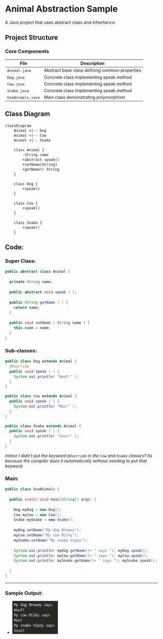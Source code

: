 
#  Animal Abstraction Sample

A Java project that uses abstract class and inheritance.

##  Project Structure

### Core Components
| File | Description |
|------|-------------|
| `Animal.java` | Abstract base class defining common properties |
| `Dog.java` | Concrete class implementing speak method |
| `Cow.java` | Concrete class implementing speak method |
| `Snake.java` | Concrete class implementing speak method |
| `UseAnimals.java` | Main class demonstrating polymorphism |

##  Class Diagram
```mermaid
classDiagram
    Animal <|-- Dog
    Animal <|-- Cow
    Animal <|-- Snake
    
    class Animal {
        -String name
        +abstract speak()
        +setName(String)
        +getName() String
    }
    
    class Dog {
        +speak()
    }
    
    class Cow {
        +speak()
    }
    
    class Snake {
        +speak()
    }
```
## Code:
### Super Class:
```java
public abstract class Animal {

  private String name;
  
  public abstract void speak ( );

  public String getName ( ) {
    return name;
  }

  public void setName ( String name ) {
    this.name = name;
  }
}

```
### Sub-classes:
```java
public class Dog extends Animal {
  @Override
  public void speak ( ) {
    System.out.println( "Woof!" );
  }
}

```
```java
public class Cow extends Animal {
  public void speak ( ) {
    System.out.println( "Moo!" );
  }
}

```
```java
public class Snake extends Animal {
  public void speak ( ) {
    System.out.println( "Ssss!" );
  }
}

```
_notice I didn't put the keyword `@Override` in the `Cow` and `Snake` classes? Its because the compiler does it automatically without needing to put that keyword._
### Main:
```java
public class UseAnimals {

  public static void main(String[] args) {
    
    Dog myDog = new Dog();
    Cow myCow = new Cow();
    Snake mySnake = new Snake();

    myDog.setName("My dog Browny");
    myCow.setName("My cow Milky");
    mySnake.setName("My snake Vipey");
    
    System.out.println( myDog.getName()+ " says "); myDog.speak();
    System.out.println( myCow.getName()+ " says "); myCow.speak();
    System.out.println( mySnake.getName()+ " says "); mySnake.speak();
    
  }
}
```
---
### Sample Output:
- ![sample output](https://github.com/zoreladrean/Java-language-codes/blob/main/AbstractClassSample/sampleOutput.PNG)